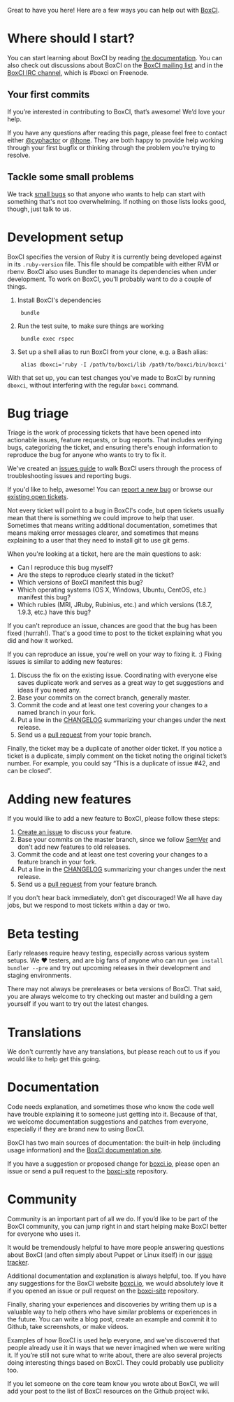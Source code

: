 Great to have you here! Here are a few ways you can help out with
[BoxCI](http://github.com/reachlocal/boxci).

# Where should I start?

You can start learning about BoxCI by reading [the
documentation](http://boxci.io).  You can also check out discussions about
BoxCI on the [BoxCI mailing
list](https://groups.google.com/forum/#!forum/boxci) and in the [BoxCI IRC
channel](irc://chat.freenode.net/%23boxci), which is #boxci on Freenode.

## Your first commits

If you’re interested in contributing to BoxCI, that’s awesome! We’d love your
help.

If you have any questions after reading this page, please feel free to contact
either [@cyphactor](http://github.com/cyphactor) or
[@hone](http://github.com/brimil01). They are both happy to provide help
working through your first bugfix or thinking through the problem you’re
trying to resolve.

## Tackle some small problems

We track [small
bugs](https://github.com/reachlocal/boxci/issues?labels=small&state=open) so
that anyone who wants to help can start with something that's not too
overwhelming. If nothing on those lists looks good, though, just talk to us.


# Development setup

BoxCI specifies the version of Ruby it is currently being developed against in
its `.ruby-version` file. This file should be compatible with either RVM or
rbenv. BoxCI also uses Bundler to manage its dependencies when under
development. To work on BoxCI, you'll probably want to do a couple of things.

1. Install BoxCI's dependencies

        bundle

2. Run the test suite, to make sure things are working

        bundle exec rspec

3. Set up a shell alias to run BoxCI from your clone, e.g. a Bash alias:

        alias dboxci='ruby -I /path/to/boxci/lib /path/to/boxci/bin/boxci'

With that set up, you can test changes you've made to BoxCI by running
`dboxci`, without interfering with the regular `boxci` command.

# Bug triage

Triage is the work of processing tickets that have been opened into actionable
issues, feature requests, or bug reports. That includes verifying bugs,
categorizing the ticket, and ensuring there's enough information to reproduce
the bug for anyone who wants to try to fix it.

We've created an [issues
guide](https://github.com/reachlocal/boxci/blob/master/ISSUES.md) to walk
BoxCI users through the process of troubleshooting issues and reporting
bugs.

If you'd like to help, awesome! You can [report a new
bug](https://github.com/reachlocal/boxci/issues/new) or browse our [existing
open tickets](https://github.com/reachlocal/boxci/issues).

Not every ticket will point to a bug in BoxCI's code, but open tickets
usually mean that there is something we could improve to help that user.
Sometimes that means writing additional documentation, sometimes that means
making error messages clearer, and sometimes that means explaining to a user
that they need to install git to use git gems.

When you're looking at a ticket, here are the main questions to ask:

  * Can I reproduce this bug myself?
  * Are the steps to reproduce clearly stated in the ticket?
  * Which versions of BoxCI manifest this bug?
  * Which operating systems (OS X, Windows, Ubuntu, CentOS, etc.) manifest
    this bug?
  * Which rubies (MRI, JRuby, Rubinius, etc.) and which versions (1.8.7,
    1.9.3, etc.) have this bug?

If you can't reproduce an issue, chances are good that the bug has been fixed
(hurrah!). That's a good time to post to the ticket explaining what you did
and how it worked.

If you can reproduce an issue, you're well on your way to fixing it. :) Fixing
issues is similar to adding new features:

  1. Discuss the fix on the existing issue. Coordinating with everyone else
     saves duplicate work and serves as a great way to get suggestions and
     ideas if you need any.
  2. Base your commits on the correct branch, generally master.
  3. Commit the code and at least one test covering your changes to a named
     branch in your fork.
  4. Put a line in the
     [CHANGELOG](https://github.com/reachlocal/boxci/blob/master/CHANGELOG.md)
     summarizing your changes under the next release.
  5. Send us a [pull
     request](https://help.github.com/articles/using-pull-requests) from your
     topic branch.

Finally, the ticket may be a duplicate of another older ticket. If you notice
a ticket is a duplicate, simply comment on the ticket noting the original
ticket’s number. For example, you could say “This is a duplicate of issue #42,
and can be closed”.


# Adding new features

If you would like to add a new feature to BoxCI, please follow these steps:

  1. [Create an issue](https://github.com/reachlocal/boxci/issues/new) to
     discuss your feature.
  2. Base your commits on the master branch, since we follow
     [SemVer](http://semver.org) and don't add new features to old releases.
  3. Commit the code and at least one test covering your changes to a feature
     branch in your fork.
  4. Put a line in the
     [CHANGELOG](https://github.com/reachlocal/boxci/blob/master/CHANGELOG.md)
     summarizing your changes under the next release.
  5. Send us a [pull
     request](https://help.github.com/articles/using-pull-requests) from your
     feature branch.

If you don't hear back immediately, don’t get discouraged! We all have day
jobs, but we respond to most tickets within a day or two.


# Beta testing

Early releases require heavy testing, especially across various system setups.
We :heart: testers, and are big fans of anyone who can run `gem install
bundler --pre` and try out upcoming releases in their development and staging
environments.

There may not always be prereleases or beta versions of BoxCI. That said,
you are always welcome to try checking out master and building a gem yourself
if you want to try out the latest changes.


# Translations

We don't currently have any translations, but please reach out to us if you
would like to help get this going.


# Documentation

Code needs explanation, and sometimes those who know the code well have
trouble explaining it to someone just getting into it. Because of that, we
welcome documentation suggestions and patches from everyone, especially if
they are brand new to using BoxCI.

BoxCI has two main sources of documentation: the built-in help (including
usage information) and the [BoxCI documentation site](http://boxci.io).

If you have a suggestion or proposed change for
[boxci.io](http://boxci.io), please open an issue or send a pull request
to the [boxci-site](https://github.com/reachlocal/boxci-site) repository.



# Community

Community is an important part of all we do. If you’d like to be part of the
BoxCI community, you can jump right in and start helping make BoxCI better
for everyone who uses it.

It would be tremendously helpful to have more people answering questions about
BoxCI (and often simply about Puppet or Linux itself) in our [issue
tracker](https://github.com/reachlocal/boxci/issues).

Additional documentation and explanation is always helpful, too. If you have
any suggestions for the BoxCI website [boxci.io](http://boxci.io), we would
absolutely love it if you opened an issue or pull request on the
[boxci-site](https://github.com/reachlocal/boxci-site) repository.

Finally, sharing your experiences and discoveries by writing them up is a
valuable way to help others who have similar problems or experiences in the
future. You can write a blog post, create an example and commit it to Github,
take screenshots, or make videos.

Examples of how BoxCI is used help everyone, and we’ve discovered that
people already use it in ways that we never imagined when we were writing it.
If you’re still not sure what to write about, there are also several projects
doing interesting things based on BoxCI. They could probably use publicity
too.

If you let someone on the core team know you wrote about BoxCI, we will add
your post to the list of BoxCI resources on the Github project wiki.
